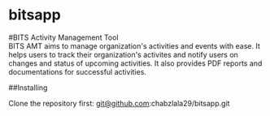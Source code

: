 bitsapp
=======

#BITS Activity Management Tool
<br>
BITS AMT aims to manage organization's activities and events with ease. It helps users to track their organization's activites and notify users on changes and status of upcoming activities. It also provides PDF reports and documentations for successful activities.

##Installing

Clone the repository first:
    git@github.com:chabzlala29/bitsapp.git


